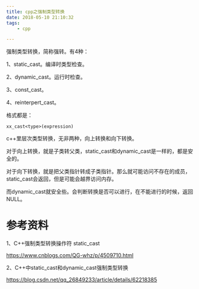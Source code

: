 ```yaml
---
title: cpp之强制类型转换
date: 2018-05-10 21:10:32
tags:
	- cpp

---
```




强制类型转换，简称强转。有4种：

1、static_cast。编译时类型检查。

2、dynamic_cast。运行时检查。

3、const_cast。

4、reinterpert_cast。

格式都是：

```
xx_cast<type>(expression)
```



c++里层次类型转换，无非两种，向上转换和向下转换。

对于向上转换，就是子类转父类，static_cast和dynamic_cast是一样的，都是安全的。

对于向下转换，就是把父类指针转成子类指针。那么就可能访问不存在的成员，static_cast会返回，但是可能会越界访问内存。

而dynamic_cast就安全些。会判断转换是否可以进行，在不能进行的时候，返回NULL。



# 参考资料

1、C++强制类型转换操作符 static_cast

https://www.cnblogs.com/QG-whz/p/4509710.html

2、C++中static_cast和dynamic_cast强制类型转换

https://blog.csdn.net/qq_26849233/article/details/62218385
